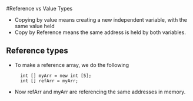 #Reference vs Value Types
- Copying by value means creating a new independent variable, with the same value held
- Copy by Reference means the same address is held by both variables.

## Reference types
- To make a reference array, we do the following 

		int [] myArr = new int [5];
		int [] refArr = myArr;
- Now refArr and myArr are referencing the same addresses in memory. 